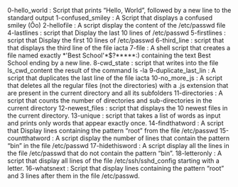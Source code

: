 0-hello_world : Script that prints “Hello, World”, followed by a new line to the standard output
1-confused_smiley : A Script that displays a confused smiley (Ôo)
2-hellofile : A script display the content of the /etc/passwd file
4-lastlines : script that Display the last 10 lines of /etc/passwd
5-firstlines : script that Display the first 10 lines of /etc/passwd
6-third_line : script that that displays the third line of the file iacta
7-file : A  shell script that creates a file named exactly \*\'Best School\'\*$\?\*\*\*\*\*:) containing the text Best School ending by a new line.
8-cwd_state : script that writes into the file ls_cwd_content the result of the command ls -la
9-duplicate_last_lin : A script that duplicates the last line of the file iacta
10-no_more_js : A script that deletes all the regular files (not the directories) with a .js extension that are present in the current directory and all its subfolders
11-directories : A script that counts the number of directories and sub-directories in the current directory
12-newest_files : script that displays the 10 newest files in the current directory.
13-unique : script  that takes a list of words as input and prints only words that appear exactly once.
14-findthatword : A script that Display lines containing the pattern “root” from the file /etc/passwd
15-countthatword : A script display the number of lines that contain the pattern “bin” in the file /etc/passwd
17-hidethisword : A script display all the lines in the file /etc/passwd that do not contain the pattern “bin”.
18-letteronly : A script that display all lines of the file /etc/ssh/sshd_config starting with a letter.
16-whatsnext : Script that display lines containing the pattern “root” and 3 lines after them in the file /etc/passwd.
